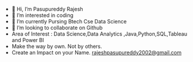- 👋 Hi, I’m Pasupureddy Rajesh
- 👀 I’m interested in coding   
- 🌱 I’m currently Pursing Btech Cse Data Science  
- 💞️ I’m looking to collaborate on Github 
- Area of Interest : Data Science,Data Analytics ,Java,Python,SQL,Tableau and Power BI
- Make the way by own. Not by others.
- Create an Impact on your Name.
rajeshpasupureddy2002@gmail.com
<!---
rajeshpasupureddy2002/rajeshpasupureddy2002 is a ✨ special ✨ repository because its `README.md` (this file) appears on your GitHub profile.
You can click the Preview link to take a look at your changes.
--->
